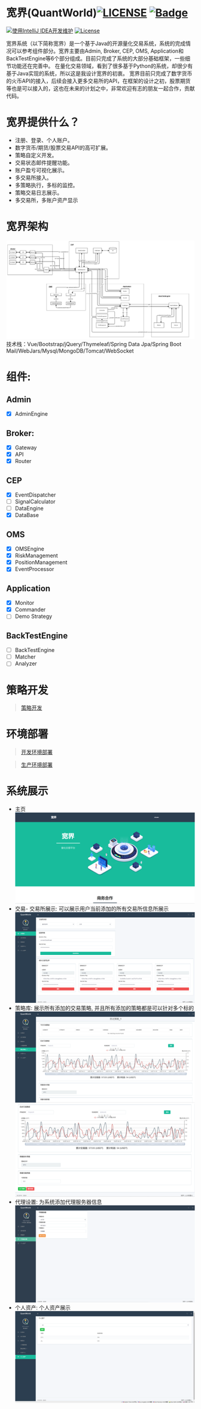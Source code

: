 # 宽界(QuantWorld)[![LICENSE](https://img.shields.io/badge/License-Anti%20996-blue.svg)](https://github.com/996icu/996.ICU/blob/master/LICENSE) [![Badge](https://img.shields.io/badge/Link-996.icu-red.svg)](https://996.icu/#/zh_CN)

[![使用IntelliJ IDEA开发维护](https://img.shields.io/badge/IntelliJ%20IDEA-提供支持-blue.svg)](https://www.jetbrains.com)
[![License](https://img.shields.io/badge/License-Apache--2.0-green)](https://opensource.org/licenses/Apache-2.0)

宽界系统（以下简称宽界）是一个基于Java的开源量化交易系统，系统的完成情况可以参考组件部分。宽界主要由Admin, Broker, CEP, OMS, Application和BackTestEngine等6个部分组成。目前只完成了系统的大部分基础框架，一些细节功能还在完善中。
在量化交易领域，看到了很多基于Python的系统，却很少有基于Java实现的系统，所以这是我设计宽界的初衷。
宽界目前只完成了数字货币的火币API的接入，后续会接入更多交易所的API，在框架的设计之初，股票期货等也是可以接入的，这也在未来的计划之中，非常欢迎有志的朋友一起合作，贡献代码。

# 宽界提供什么？

- 注册、登录、个人账户。
- 数字货币/期货/股票交易API的高可扩展。
- 策略自定义开发。
- 交易状态邮件提醒功能。
- 账户盈亏可视化展示。
- 多交易所接入。
- 多策略执行，多标的监控。
- 策略交易日志展示。
- 多交易所，多账户资产显示


# 宽界架构

![](https://github.com/SouthernYard/SouthernYard.github.io/blob/master/images/pasted-58.png)
技术栈：Vue/Bootstrap/jQuery/Thymeleaf/Spring Data Jpa/Spring Boot Mail/WebJars/Mysql/MongoDB/Tomcat/WebSocket

# 组件:

## Admin
- [X] AdminEngine

## Broker:
- [X] Gateway  
- [X] API
- [X] Router

## CEP
- [X] EventDispatcher
- [ ] SignalCalculator
- [ ] DataEngine
- [X] DataBase

## OMS
- [X] OMSEngine
- [X] RiskManagement
- [X] PositionManagement
- [X] EventProcessor

## Application
- [X] Monitor
- [X] Commander
- [ ] Demo Strategy

## BackTestEngine
- [ ] BackTestEngine
- [ ] Matcher
- [ ] Analyzer

# 策略开发
> [策略开发](https://github.com/QuantWorldOrg/QuantWorld/wiki/%E8%87%AA%E5%AE%9A%E4%B9%89%E7%AD%96%E7%95%A5%E5%BC%80%E5%8F%91)

# 环境部署
> [开发环境部署](https://github.com/QuantWorldOrg/QuantWorld/wiki/%E5%BC%80%E5%8F%91%E7%8E%AF%E5%A2%83%E9%83%A8%E7%BD%B2)

> [生产环境部署](https://github.com/QuantWorldOrg/QuantWorld/wiki/%E7%94%9F%E4%BA%A7%E7%8E%AF%E5%A2%83%E9%83%A8%E7%BD%B2)

# 系统展示

- 主页
![](https://github.com/SouthernYard/SouthernYard.github.io/blob/master/images/pasted-61.png)
- 交易- 交易所展示: 可以展示用户当前添加的所有交易所信息所展示
![](https://github.com/SouthernYard/SouthernYard.github.io/blob/master/images/pasted-59.png)
- 策略库: 展示所有添加的交易策略, 并且所有添加的策略都是可以针对多个标的
![](https://github.com/SouthernYard/SouthernYard.github.io/blob/master/images/pasted-62.png)
![](https://github.com/SouthernYard/SouthernYard.github.io/blob/master/images/pasted-63.png)
- 代理设置: 为系统添加代理服务器信息
![](https://github.com/SouthernYard/SouthernYard.github.io/blob/master/images/pasted-65.png)
- 个人资产: 个人资产展示
![](https://github.com/SouthernYard/SouthernYard.github.io/blob/master/images/pasted-64.png)
